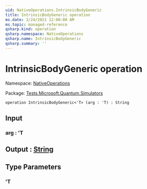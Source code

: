 ```yaml
---
uid: NativeOperations.IntrinsicBodyGeneric
title: IntrinsicBodyGeneric operation
ms.date: 3/24/2021 12:00:00 AM
ms.topic: managed-reference
qsharp.kind: operation
qsharp.namespace: NativeOperations
qsharp.name: IntrinsicBodyGeneric
qsharp.summary: ''
---
```


# IntrinsicBodyGeneric operation

Namespace: [NativeOperations](xref:NativeOperations)

Package: [Tests.Microsoft.Quantum.Simulators](https://nuget.org/packages/Tests.Microsoft.Quantum.Simulators)




```qsharp
operation IntrinsicBodyGeneric<'T> (arg : 'T) : String
```


## Input

### arg : 'T





## Output : [String](xref:microsoft.quantum.lang-ref.string)



## Type Parameters

### 'T

